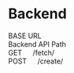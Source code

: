 # Backend
BASE URL &emsp; 
<br />
Backend API Path
<br/>
GET &emsp; /fetch/
<br/>
POST &emsp; /create/